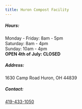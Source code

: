 ```yaml
---
title: Huron Compost Facility
---
```

##### Hours:

Monday - Friday: 8am - 5pm\
Saturday: 8am - 4pm\
Sunday: 10am - 4pm\
**OPEN 4th of July: CLOSED**

##### Address:

1630 Camp Road Huron, OH 44839

##### Contact:

[419-433-1050](tel:419-433-1050)